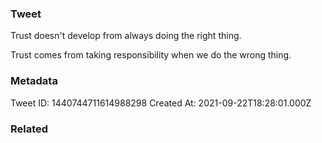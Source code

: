 ### Tweet
Trust doesn't develop from always doing the right thing.

Trust comes from taking responsibility when we do the wrong thing.

### Metadata
Tweet ID: 1440744711614988298
Created At: 2021-09-22T18:28:01.000Z

### Related

